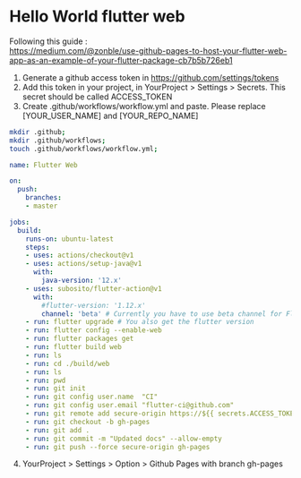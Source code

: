 # Hello World flutter web

Following this guide :<br/>
https://medium.com/@zonble/use-github-pages-to-host-your-flutter-web-app-as-an-example-of-your-flutter-package-cb7b5b726eb1

1. Generate a github access token in https://github.com/settings/tokens
2. Add this token in your project, in YourProject > Settings > Secrets. This secret should be called ACCESS_TOKEN
3. Create .github/workflows/workflow.yml and paste. Please replace [YOUR_USER_NAME] and [YOUR_REPO_NAME]
```bash
mkdir .github;
mkdir .github/workflows;
touch .github/workflows/workflow.yml;
```
```yaml
name: Flutter Web

on:
  push:
    branches:
    - master

jobs:
  build:
    runs-on: ubuntu-latest 
    steps:
    - uses: actions/checkout@v1
    - uses: actions/setup-java@v1
      with:
        java-version: '12.x'
    - uses: subosito/flutter-action@v1
      with:
        #flutter-version: '1.12.x'
        channel: 'beta' # Currently you have to use beta channel for Flutter web.
    - run: flutter upgrade # You also get the flutter version
    - run: flutter config --enable-web
    - run: flutter packages get
    - run: flutter build web
    - run: ls
    - run: cd ./build/web
    - run: ls
    - run: pwd
    - run: git init
    - run: git config user.name  "CI"
    - run: git config user.email "flutter-ci@github.com"
    - run: git remote add secure-origin https://${{ secrets.ACCESS_TOKEN }}@github.com/dleurs/flutter_hello_world_web.git
    - run: git checkout -b gh-pages
    - run: git add .
    - run: git commit -m "Updated docs" --allow-empty
    - run: git push --force secure-origin gh-pages
```
4. YourProject > Settings > Option > Github Pages with branch gh-pages